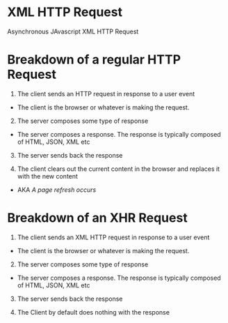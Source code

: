 # XML HTTP Request

Asynchronous JAvascript XML HTTP Request


# Breakdown of a regular HTTP Request
1. The client sends an HTTP request in response to a user event
  * The client is the browser or whatever is making the request.

2. The server composes some type of response
  * The server composes a response. The response is typically composed of HTML, JSON, XML etc

3. The server sends back the response

4. The client clears out the current content in the browser and replaces it with the new content
  * AKA *A page refresh occurs*


# Breakdown of an XHR Request

1. The client sends an XML HTTP request in response to a user event
  * The client is the browser or whatever is making the request.

2. The server composes some type of response
  * The server composes a response. The response is typically composed of HTML, JSON, XML etc

3. The server sends back the response

4. The Client by default does nothing with the response
